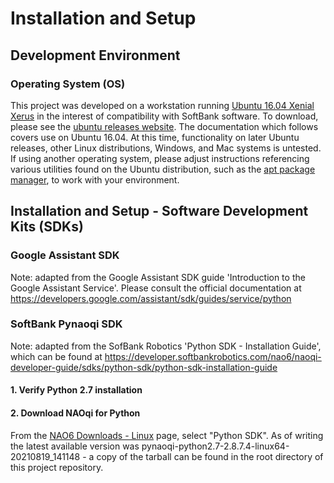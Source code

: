 # Installation and Setup

## Development Environment
### Operating System (OS)
This project was developed on a workstation running [Ubuntu 16.04 Xenial Xerus](https://ubuntu.com/16-04) in the interest of compatibility with SoftBank software. To download, please see the [ubuntu releases website](https://releases.ubuntu.com/). The documentation which follows covers use on Ubuntu 16.04. At this time, functionality on later Ubuntu releases, other Linux distributions, Windows, and Mac systems is untested. If using another operating system, please adjust instructions referencing various utilities found on the Ubuntu distribution, such as the [apt package manager](https://ubuntu.com/server/docs/package-management), to work with your environment. 

## Installation and Setup - Software Development Kits (SDKs)

### Google Assistant SDK

Note: adapted from the Google Assistant SDK guide 'Introduction to the Google Assistant Service'. Please consult the official documentation at <https://developers.google.com/assistant/sdk/guides/service/python>

### SoftBank Pynaoqi SDK

Note: adapted from the SofBank Robotics 'Python SDK - Installation Guide', which can be found at <https://developer.softbankrobotics.com/nao6/naoqi-developer-guide/sdks/python-sdk/python-sdk-installation-guide>

#### 1. Verify Python 2.7 installation

#### 2. Download NAOqi for Python
From the [NAO6 Downloads - Linux](https://developer.softbankrobotics.com/nao6/downloads/nao6-downloads-linux) page, select "Python SDK". As of writing the latest available version was pynaoqi-python2.7-2.8.7.4-linux64-20210819_141148 - a copy of the tarball can be found in the root directory of this project repository.  
